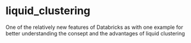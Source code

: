 # liquid_clustering
One of the relatively new features of Databricks as with one example for better understanding the consept and the advantages of liquid clustering